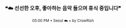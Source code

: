 <div align="center">

<br>

<h3>❝☁️ 선선한 오후, 좋아하는 음악 들으며 휴식 중입니다❞</h3>

<sub>05:00 PM • Seoul ☁️ • by CrowRish</sub>

<br>

</div>